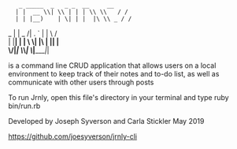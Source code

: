 
       _ _____  _   _ _  __     __
      | |  __ \\| \\ | | | \\ \\   / /
      | | |__)    | \| | |  |\ \\ _ / /
  _   | |  _  /| . ` | |        \\  /  
 | |__| | | \\ \\| |\\   | |____| |   
  \\____/|_|  \\_\\_| \\_|______|_|  



is a command line CRUD application that allows users on a local environment to keep track of their notes and to-do list, as well as communicate with other users through posts

To run Jrnly, open this file's directory in your terminal and type ruby bin/run.rb

Developed by Joseph Syverson and Carla Stickler
  May 2019

https://github.com/joesyverson/jrnly-cli
